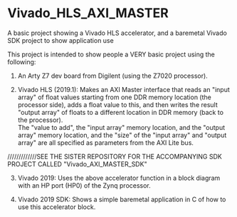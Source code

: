 # Vivado_HLS_AXI_MASTER
A basic project showing a Vivado HLS accelerator, and a baremetal Vivado SDK project to show application use

This project is intended to show people a VERY basic project using the following:

1. An Arty Z7 dev board from Digilent (using the Z7020 processor).

2. Vivado HLS (2019.1): Makes an AXI Master interface that reads an "input array" of float values starting from 
one DDR memory location (the processor side), adds a float value to this, and then writes the result 
"output array" of floats to a different location in DDR memory (back to the processor).  
The "value to add", the "input array" memory location, and the "output array" memory location, and the "size"
of the "input array" and "output array" are all specified as parameters from the AXI Lite bus.

/////////////SEE THE SISTER REPOSITORY FOR THE ACCOMPANYING SDK PROJECT CALLED "Vivado_AXI_MASTER_SDK"

3. Vivado 2019: Uses the above accelerator function in a block diagram with an HP port (HP0) of the Zynq processor.

4. Vivado 2019 SDK: Shows a simple baremetal application in C of how to use this accelerator block.
